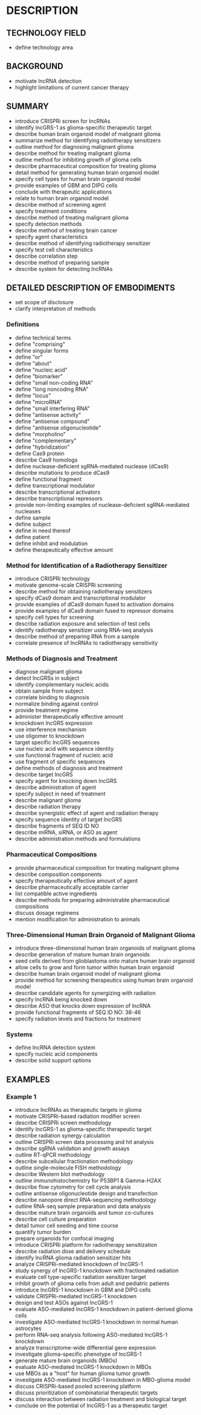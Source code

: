 # DESCRIPTION

## TECHNOLOGY FIELD

- define technology area

## BACKGROUND

- motivate lncRNA detection
- highlight limitations of current cancer therapy

## SUMMARY

- introduce CRISPRi screen for lncRNAs
- identify lncGRS-1 as glioma-specific therapeutic target
- describe human brain organoid model of malignant glioma
- summarize method for identifying radiotherapy sensitizers
- outline method for diagnosing malignant glioma
- describe method for treating malignant glioma
- outline method for inhibiting growth of glioma cells
- describe pharmaceutical composition for treating glioma
- detail method for generating human brain organoid model
- specify cell types for human brain organoid model
- provide examples of GBM and DIPG cells
- conclude with therapeutic applications
- relate to human brain organoid model
- describe method of screening agent
- specify treatment conditions
- describe method of treating malignant glioma
- specify detection methods
- describe method of treating brain cancer
- specify agent characteristics
- describe method of identifying radiotherapy sensitizer
- specify test cell characteristics
- describe correlation step
- describe method of preparing sample
- describe system for detecting lncRNAs

## DETAILED DESCRIPTION OF EMBODIMENTS

- set scope of disclosure
- clarify interpretation of methods

### Definitions

- define technical terms
- define "comprising"
- define singular forms
- define "or"
- define "about"
- define "nucleic acid"
- define "biomarker"
- define "small non-coding RNA"
- define "long noncoding RNA"
- define "locus"
- define "microRNA"
- define "small interfering RNA"
- define "antisense activity"
- define "antisense compound"
- define "antisense oligonucleotide"
- define "morpholino"
- define "complementary"
- define "hybridization"
- define Cas9 protein
- describe Cas9 homologs
- define nuclease-deficient sgRNA-mediated nuclease (dCas9)
- describe mutations to produce dCas9
- define functional fragment
- define transcriptional modulator
- describe transcriptional activators
- describe transcriptional repressors
- provide non-limiting examples of nuclease-deficient sgRNA-mediated nucleases
- define sample
- define subject
- define in need thereof
- define patient
- define inhibit and modulation
- define therapeutically effective amount

### Method for Identification of a Radiotherapy Sensitizer

- introduce CRISPRi technology
- motivate genome-scale CRISPRi screening
- describe method for obtaining radiotherapy sensitizers
- specify dCas9 domain and transcriptional modulator
- provide examples of dCas9 domain fused to activation domains
- provide examples of dCas9 domain fused to repressor domains
- specify cell types for screening
- describe radiation exposure and selection of test cells
- identify radiotherapy sensitizer using RNA-seq analysis
- describe method of preparing RNA from a sample
- correlate presence of lncRNAs to radiotherapy sensitivity

### Methods of Diagnosis and Treatment

- diagnose malignant glioma
- detect lncGRSs in subject
- identify complementary nucleic acids
- obtain sample from subject
- correlate binding to diagnosis
- normalize binding against control
- provide treatment regime
- administer therapeutically effective amount
- knockdown lncGRS expression
- use interference mechanism
- use oligomer to knockdown
- target specific lncGRS sequences
- use nucleic acid with sequence identity
- use functional fragment of nucleic acid
- use fragment of specific sequences
- define methods of diagnosis and treatment
- describe target lncGRS
- specify agent for knocking down lncGRS
- describe administration of agent
- specify subject in need of treatment
- describe malignant glioma
- describe radiation therapy
- describe synergistic effect of agent and radiation therapy
- specify sequence identity of target lncGRS
- describe fragments of SEQ ID NO
- describe miRNA, siRNA, or ASO as agent
- describe administration methods and formulations

### Pharmaceutical Compositions

- provide pharmaceutical composition for treating malignant glioma
- describe composition components
- specify therapeutically effective amount of agent
- describe pharmaceutically acceptable carrier
- list compatible active ingredients
- describe methods for preparing administrable pharmaceutical compositions
- discuss dosage regimens
- mention modification for administration to animals

### Three-Dimensional Human Brain Organoid of Malignant Glioma

- introduce three-dimensional human brain organoids of malignant glioma
- describe generation of mature human brain organoids
- seed cells derived from glioblastoma onto mature human brain organoid
- allow cells to grow and form tumor within human brain organoid
- describe human brain organoid model of malignant glioma
- provide method for screening therapeutics using human brain organoid model
- describe candidate agents for synergizing with radiation
- specify lncRNA being knocked down
- describe ASO that knocks down expression of lncRNA
- provide functional fragments of SEQ ID NO: 38-46
- specify radiation levels and fractions for treatment

### Systems

- define lncRNA detection system
- specify nucleic acid components
- describe solid support options

## EXAMPLES

### Example 1

- introduce lncRNAs as therapeutic targets in glioma
- motivate CRISPRi-based radiation modifier screen
- describe CRISPRi screen methodology
- identify lncGRS-1 as glioma-specific therapeutic target
- describe radiation synergy calculation
- outline CRISPRi screen data processing and hit analysis
- describe sgRNA validation and growth assays
- outline RT-qPCR methodology
- describe subcellular fractionation methodology
- outline single-molecule FISH methodology
- describe Western blot methodology
- outline immunohistochemistry for P53BP1 & Gamma-H2AX
- describe flow cytometry for cell cycle analysis
- outline antisense oligonucleotide design and transfection
- describe nanopore direct RNA-sequencing methodology
- outline RNA-seq sample preparation and data analysis
- describe mature brain organoids and tumor co-cultures
- describe cell culture preparation
- detail tumor cell seeding and time course
- quantify tumor burden
- prepare organoids for confocal imaging
- introduce CRISPRi platform for radiotherapy sensitization
- describe radiation dose and delivery schedule
- identify lncRNA glioma radiation sensitizer hits
- analyze CRISPRi-mediated knockdown of lncGRS-1
- study synergy of lncGRS-1 knockdown with fractionated radiation
- evaluate cell type-specific radiation sensitizer target
- inhibit growth of glioma cells from adult and pediatric patients
- introduce lncGRS-1 knockdown in GBM and DIPG cells
- validate CRISPRi-mediated lncGRS-1 knockdown
- design and test ASOs against lncGRS-1
- evaluate ASO-mediated lncGRS-1 knockdown in patient-derived glioma cells
- investigate ASO-mediated lncGRS-1 knockdown in normal human astrocytes
- perform RNA-seq analysis following ASO-mediated lncGRS-1 knockdown
- analyze transcriptome-wide differential gene expression
- investigate glioma-specific phenotype of lncGRS-1
- generate mature brain organoids (MBOs)
- evaluate ASO-mediated lncGRS-1 knockdown in MBOs
- use MBOs as a "host" for human glioma tumor growth
- investigate ASO-mediated lncGRS-1 knockdown in MBO-glioma model
- discuss CRISPRi-based pooled screening platform
- discuss prioritization of combinatorial therapeutic targets
- discuss interaction between radiation treatment and biological target
- conclude on the potential of lncGRS-1 as a therapeutic target

